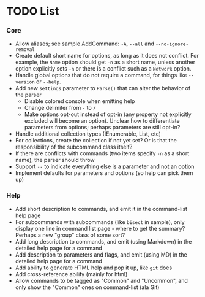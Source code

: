 # TODO List #

### Core ###

* Allow aliases; see sample AddCommand: `-A`, `--all` and `--no-ignore-removal`
* Create default short name for options, as long as it does not conflict. For example, the `Name` option should get `-n` as a short name, unless another option explicitly sets `-n` or there is a conflict such as a `Network` option.
* Handle global options that do not require a command, for things like `--version` or `--help`.
* Add new `settings` parameter to `Parse()` that can alter the behavior of the parser
    * Disable colored console when emitting help 
    * Change delimiter from `-` to `/`
    * Make options opt-out instead of opt-in (any property not explicitly excluded will become an option). Unclear how to differentiate parameters from options; perhaps parameters are still opt-in?
* Handle additional collection types (IEnumerable<string>, List<int>, etc)
* For collections, create the collection if not yet set? Or is that the responsibility of the subcommand class itself?
* If there are conflicts with commands (two items specify `-n` as a short name), the parser should throw
* Support `--` to indicate everything else is a parameter and not an option
* Implement defaults for parameters and options (so help can pick them up)


### Help ###

* Add short description to commands, and emit it in the command-list help page
* For subcommands with subcommands (like `bisect` in sample), only display one line in command list page - where to get the summary? Perhaps a new "group" class of some sort?
* Add long description to commands, and emit (using Markdown) in the detailed help page for a command
* Add description to parameters and flags, and emit (using MD) in the detailed help page for a command
* Add ability to generate HTML help and pop it up, like `git` does
* Add cross-reference ability (mainly for html)
* Allow commands to be tagged as "Common" and "Uncommon", and only show the "Common" ones on command-list (ala Git)
